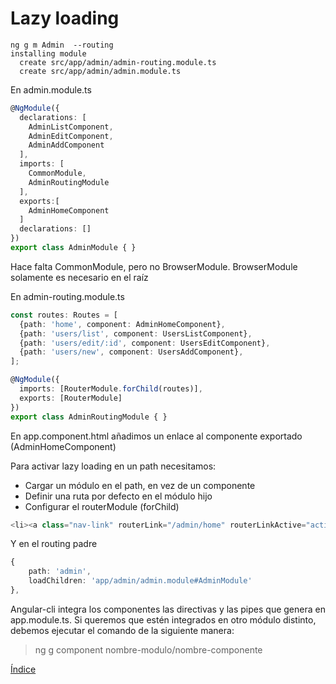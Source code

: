 # Lazy loading


```
ng g m Admin  --routing
installing module
  create src/app/admin/admin-routing.module.ts
  create src/app/admin/admin.module.ts
```

En admin.module.ts

```typescript
@NgModule({
  declarations: [
    AdminListComponent,
    AdminEditComponent,
    AdminAddComponent
  ],
  imports: [
    CommonModule,
    AdminRoutingModule
  ],
  exports:[
    AdminHomeComponent
  ]
  declarations: []
})
export class AdminModule { }
```
Hace falta CommonModule, pero no BrowserModule. BrowserModule solamente es necesario en el raíz

En admin-routing.module.ts

```typescript
const routes: Routes = [
  {path: 'home', component: AdminHomeComponent},
  {path: 'users/list', component: UsersListComponent},
  {path: 'users/edit/:id', component: UsersEditComponent},
  {path: 'users/new', component: UsersAddComponent},
];

@NgModule({
  imports: [RouterModule.forChild(routes)],
  exports: [RouterModule]
})
export class AdminRoutingModule { }
```

En app.component.html añadimos un enlace al componente exportado (AdminHomeComponent)


Para activar lazy loading en un path necesitamos:
- Cargar un módulo en el path, en vez de un componente
- Definir una ruta por defecto en el módulo hijo
- Configurar el routerModule (forChild)

```typescript
<li><a class="nav-link" routerLink="/admin/home" routerLinkActive="active">Admin Home</a></li>
```

Y en el routing padre

```typescript
{
    path: 'admin',
    loadChildren: 'app/admin/admin.module#AdminModule'
},
```

Angular-cli integra los componentes las directivas y las pipes que genera en app.module.ts. Si queremos que estén integrados en otro módulo distinto, debemos ejecutar el comando de la siguiente manera:

> ng g component nombre-modulo/nombre-componente


[Índice](index.md)
